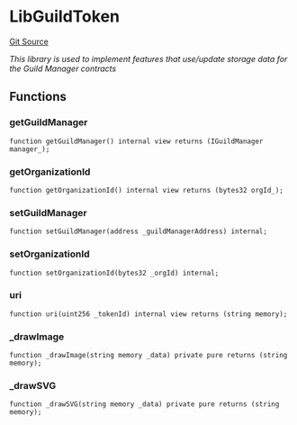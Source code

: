 # LibGuildToken
[Git Source](https://github.com-treasure/TreasureProject/spellcaster-facets/blob/e61aea147da628641c6f090a95c62cf081f729f5/src/libraries/LibGuildToken.sol)

*This library is used to implement features that use/update storage data for the Guild Manager contracts*


## Functions
### getGuildManager


```solidity
function getGuildManager() internal view returns (IGuildManager manager_);
```

### getOrganizationId


```solidity
function getOrganizationId() internal view returns (bytes32 orgId_);
```

### setGuildManager


```solidity
function setGuildManager(address _guildManagerAddress) internal;
```

### setOrganizationId


```solidity
function setOrganizationId(bytes32 _orgId) internal;
```

### uri


```solidity
function uri(uint256 _tokenId) internal view returns (string memory);
```

### _drawImage


```solidity
function _drawImage(string memory _data) private pure returns (string memory);
```

### _drawSVG


```solidity
function _drawSVG(string memory _data) private pure returns (string memory);
```

